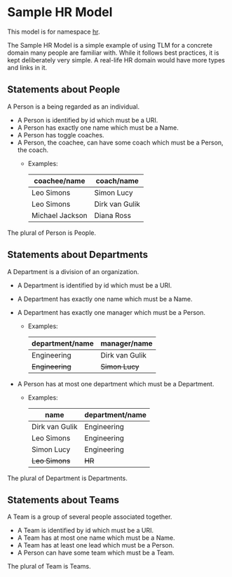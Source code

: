 # Sample HR Model
This model is for namespace [hr](https://type.link.model.tools/ns/tlm-sample-hr/).

The Sample HR Model is a simple example of using TLM for a concrete domain many people are familiar with. While it
follows best practices, it is kept deliberately very simple. A real-life HR domain would have more types and links in
it.

## Statements about People
A Person is a being regarded as an individual.

* A Person is identified by id which must be a URI.
* A Person has exactly one name which must be a Name.
* A Person has toggle coaches.
* A Person, the coachee, can have some coach which must be a Person, the coach.
  * Examples:

    coachee/name    | coach/name    
    ----------------|---------------
    Leo Simons      | Simon Lucy    
    Leo Simons      | Dirk van Gulik
    Michael Jackson | Diana Ross    

The plural of Person is People.

## Statements about Departments
A Department is a division of an organization.

* A Department is identified by id which must be a URI.
* A Department has exactly one name which must be a Name.
* A Department has exactly one manager which must be a Person.
  * Examples:
  
    department/name | manager/name
    ----------------|---------------
    Engineering     | Dirk van Gulik
    ~~Engineering~~ | ~~Simon Lucy~~

* A Person has at most one department which must be a Department.
  * Examples:
  
    name            | department/name
    ----------------|----------------
    Dirk van Gulik  | Engineering
    Leo Simons      | Engineering
    Simon Lucy      | Engineering
    ~~Leo Simons~~  | ~~HR~~

The plural of Department is Departments.

## Statements about Teams
A Team is a group of several people associated together.

* A Team is identified by id which must be a URI.
* A Team has at most one name which must be a Name.
* A Team has at least one lead which must be a Person.
* A Person can have some team which must be a Team.

The plural of Team is Teams.
